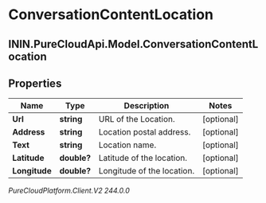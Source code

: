# ConversationContentLocation

## ININ.PureCloudApi.Model.ConversationContentLocation

## Properties

|Name | Type | Description | Notes|
|------------ | ------------- | ------------- | -------------|
| **Url** | **string** | URL of the Location. | [optional] |
| **Address** | **string** | Location postal address. | [optional] |
| **Text** | **string** | Location name. | [optional] |
| **Latitude** | **double?** | Latitude of the location. | [optional] |
| **Longitude** | **double?** | Longitude of the location. | [optional] |



_PureCloudPlatform.Client.V2 244.0.0_
